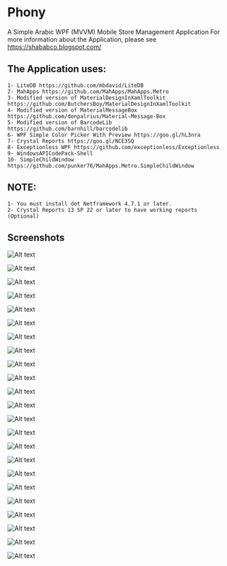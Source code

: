 # Phony
A Simple Arabic WPF (MVVM) Mobile Store Management Application
For more information about the Application, please see 
https://shababco.blogspot.com/ 

## The Application uses:
	1- LiteDB https://github.com/mbdavid/LiteDB
	2- MahApps https://github.com/MahApps/MahApps.Metro
	3- Modified version of MaterialDesignInXamlToolkit https://github.com/ButchersBoy/MaterialDesignInXamlToolkit
	4- Modified version of MaterialMessageBox https://github.com/denpalrius/Material-Message-Box
	5- Modified version of BarcodeLib https://github.com/barnhill/barcodelib
	6- WPF Simple Color Picker With Preview https://goo.gl/hL3nra
	7- Crystal Reports https://goo.gl/NCE3SQ
	8- Exceptionless WPF https://github.com/exceptionless/Exceptionless
	9- WindowsAPICodePack-Shell
	10- SimpleChildWindow https://github.com/punker76/MahApps.Metro.SimpleChildWindow


## NOTE:
	1- You must install dot Netframework 4.7.1 or later.
	2- Crystal Reports 13 SP 22 or later to have working reports (Optional)

## Screenshots

![Alt text](Images\Capture01.PNG "Login Window")

![Alt text](Images\Capture02.PNG "UI Settings")

![Alt text](Images\Capture03.PNG "Database Settings")

![Alt text](Images\Capture04.PNG "Move From SQLServer Version Settings")

![Alt text](Images\Capture05.PNG "Move From SQLServer Version Advance Settings")

![Alt text](Images\Capture06.PNG "Login Window with data")

![Alt text](Images\Capture07.PNG "Normal Main Window")

![Alt text](Images\Capture08.PNG "Scrolled Normal Main Window")

![Alt text](Images\Capture09.PNG "Maximized Main Window")

![Alt text](Images\Capture10.PNG "Items Window with 5000+ item")

![Alt text](Images\Capture11.PNG "Items Window with Add New Item Flyout panel opened 1")

![Alt text](Images\Capture12.PNG "Items Window with Add New Item Flyout panel opened 2")

![Alt text](Images\Capture13.PNG "Sales Bills ")

![Alt text](Images\Capture14.PNG "Add item to a sale bill")

![Alt text](Images\Capture15.PNG "Sales bill with total discounts etc")

![Alt text](Images\Capture16.PNG "A4 Sales Bill with item")

![Alt text](Images\Capture17.PNG "A4 Sales Bill with service")

![Alt text](Images\Capture18.PNG "A8 Sales Bill with item")

![Alt text](Images\Capture19.PNG "A8 Sales Bill with service")

![Alt text](Images\Capture21.PNG "Dark Login Window with different Accent and primary colors")

![Alt text](Images\Capture22.PNG "Main Window with different Accent and primary colors")

![Alt text](Images\Capture23.PNG "Main Window with different Accent and primary colors with edit current user")

![Alt text](Images\Capture24.PNG "Barcode Encoder")